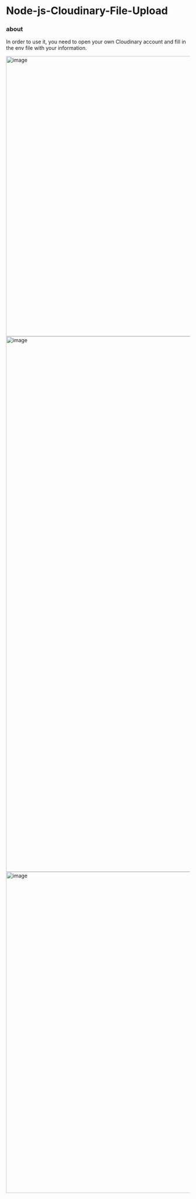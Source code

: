 # Node-js-Cloudinary-File-Upload

### about 
In order to use it, you need to open your own Cloudinary account and fill in the env file with your information.

<img width="765" alt="image" src="https://user-images.githubusercontent.com/98692987/217588055-99e641ae-4a34-46ea-9f57-25f49c9fae99.png">
<img width="1462" alt="image" src="https://user-images.githubusercontent.com/98692987/217491063-fdb340f8-c107-48ec-bb06-11e7f503e11b.png">
<img width="877" alt="image" src="https://user-images.githubusercontent.com/98692987/217492023-c15c61eb-926a-4841-830e-ffa24d0f167c.png">
